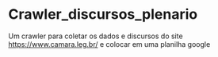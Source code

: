 # Crawler_discursos_plenario
Um crawler para coletar os dados e discursos do site https://www.camara.leg.br/ e colocar em uma planilha google

